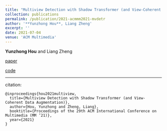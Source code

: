 ```yaml
---
title: "Multiview Detection with Shadow Transformer (and View-Coherent Data Augmentation)"
collection: publications
permalink: /publication/2021-acmmm2021-mvdetr
author: '**Yunzhong Hou**, Liang Zheng'
excerpt: ''
date: 2021-07-04
venue: 'ACM Multimedia'
---
```

**Yunzhong Hou** and Liang Zheng


[paper](https://arxiv.org/abs/2108.05888)

[code](https://github.com/hou-yz/MVDeTr)

---
citation:
```
@inproceedings{hou2021multiview,
  title={Multiview Detection with Shadow Transformer (and View-Coherent Data Augmentation)},
  author={Hou, Yunzhong and Zheng, Liang},
  booktitle={Proceedings of the 29th ACM International Conference on Multimedia (MM ’21)},
  year={2021}
}
```
